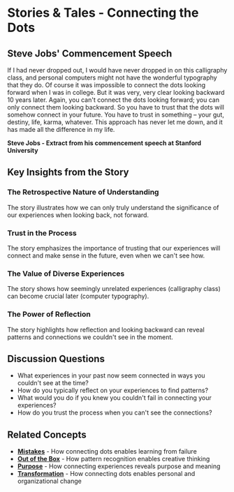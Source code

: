 # Stories & Tales - Connecting the Dots

## Steve Jobs' Commencement Speech

If I had never dropped out, I would have never dropped in on this calligraphy class, and personal computers might not have the wonderful typography that they do. Of course it was impossible to connect the dots looking forward when I was in college. But it was very, very clear looking backward 10 years later. Again, you can't connect the dots looking forward; you can only connect them looking backward. So you have to trust that the dots will somehow connect in your future. You have to trust in something – your gut, destiny, life, karma, whatever. This approach has never let me down, and it has made all the difference in my life.

**Steve Jobs - Extract from his commencement speech at Stanford University**

## Key Insights from the Story

### The Retrospective Nature of Understanding
The story illustrates how we can only truly understand the significance of our experiences when looking back, not forward.

### Trust in the Process
The story emphasizes the importance of trusting that our experiences will connect and make sense in the future, even when we can't see how.

### The Value of Diverse Experiences
The story shows how seemingly unrelated experiences (calligraphy class) can become crucial later (computer typography).

### The Power of Reflection
The story highlights how reflection and looking backward can reveal patterns and connections we couldn't see in the moment.

## Discussion Questions
- What experiences in your past now seem connected in ways you couldn't see at the time?
- How do you typically reflect on your experiences to find patterns?
- What would you do if you knew you couldn't fail in connecting your experiences?
- How do you trust the process when you can't see the connections?

## Related Concepts
- **[Mistakes](../mistakes/README.md)** - How connecting dots enables learning from failure
- **[Out of the Box](../out-of-the-box/README.md)** - How pattern recognition enables creative thinking
- **[Purpose](../purpose/README.md)** - How connecting experiences reveals purpose and meaning
- **[Transformation](../transformation/README.md)** - How connecting dots enables personal and organizational change
